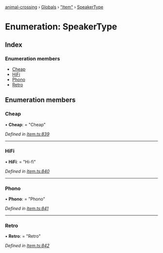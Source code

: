 [animal-crossing](../README.md) › [Globals](../globals.md) › ["Item"](../modules/_item_.md) › [SpeakerType](_item_.speakertype.md)

# Enumeration: SpeakerType

## Index

### Enumeration members

* [Cheap](_item_.speakertype.md#cheap)
* [HiFi](_item_.speakertype.md#hifi)
* [Phono](_item_.speakertype.md#phono)
* [Retro](_item_.speakertype.md#retro)

## Enumeration members

###  Cheap

• **Cheap**: = "Cheap"

*Defined in [Item.ts:839](https://github.com/Norviah/animal-crossing/blob/37a256e/module/types/Item.ts#L839)*

___

###  HiFi

• **HiFi**: = "Hi-fi"

*Defined in [Item.ts:840](https://github.com/Norviah/animal-crossing/blob/37a256e/module/types/Item.ts#L840)*

___

###  Phono

• **Phono**: = "Phono"

*Defined in [Item.ts:841](https://github.com/Norviah/animal-crossing/blob/37a256e/module/types/Item.ts#L841)*

___

###  Retro

• **Retro**: = "Retro"

*Defined in [Item.ts:842](https://github.com/Norviah/animal-crossing/blob/37a256e/module/types/Item.ts#L842)*

